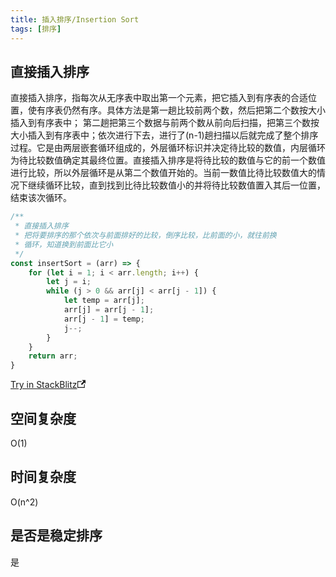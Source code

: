 ```yaml
---
title: 插入排序/Insertion Sort
tags: [排序]
---
```


## 直接插入排序

直接插入排序，指每次从无序表中取出第一个元素，把它插入到有序表的合适位置，使有序表仍然有序。具体方法是第一趟比较前两个数，然后把第二个数按大小插入到有序表中； 第二趟把第三个数据与前两个数从前向后扫描，把第三个数按大小插入到有序表中；依次进行下去，进行了(n-1)趟扫描以后就完成了整个排序过程。它是由两层嵌套循环组成的，外层循环标识并决定待比较的数值，内层循环为待比较数值确定其最终位置。直接插入排序是将待比较的数值与它的前一个数值进行比较，所以外层循环是从第二个数值开始的。当前一数值比待比较数值大的情况下继续循环比较，直到找到比待比较数值小的并将待比较数值置入其后一位置，结束该次循环。

```js
/**
 * 直接插入排序
 * 把将要排序的那个依次与前面排好的比较，倒序比较，比前面的小，就往前换
 * 循环，知道换到前面比它小
 */
const insertSort = (arr) => {
    for (let i = 1; i < arr.length; i++) {
        let j = i;
        while (j > 0 && arr[j] < arr[j - 1]) {
            let temp = arr[j];
            arr[j] = arr[j - 1];
            arr[j - 1] = temp;
            j--;
        }
    }
    return arr;
}
```

<a class="stackblitz" href="https://stackblitz.com/edit/node-wps8mf?file=sort%2Finsertion-sort.js">Try in StackBlitz<svg width="13.5" height="13.5" aria-hidden="true" viewBox="0 0 24 24" class="iconExternalLink_node_modules-@docusaurus-theme-classic-lib-next-theme-IconExternalLink-styles-module"><path fill="currentColor" d="M21 13v10h-21v-19h12v2h-10v15h17v-8h2zm3-12h-10.988l4.035 4-6.977 7.07 2.828 2.828 6.977-7.07 4.125 4.172v-11z"></path></svg></a>

## 空间复杂度

O(1)

## 时间复杂度

O(n^2)

## 是否是稳定排序

是
